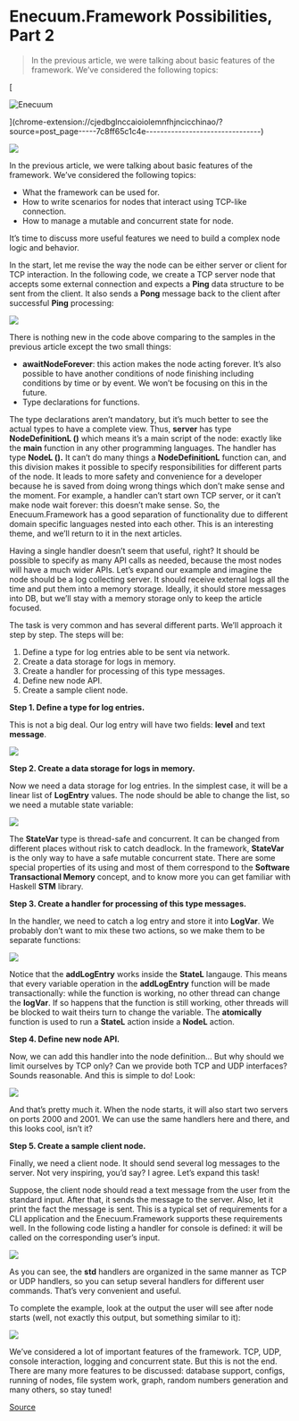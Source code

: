 # Enecuum.Framework Possibilities, Part 2

> In the previous article, we were talking about basic features of the framework. We’ve considered the following topics:

[

![Enecuum](https://miro.medium.com/fit/c/56/56/1*4zFiKZtvGJjh2bollyfqwA.png)



](chrome-extension://cjedbglnccaioiolemnfhjncicchinao/?source=post_page-----7c8ff65c1c4e--------------------------------)

![](https://miro.medium.com/max/5012/1*2mrw6n5coATWZTQTUNo7qw.png)

In the previous article, we were talking about basic features of the framework. We’ve considered the following topics:

*   What the framework can be used for.
*   How to write scenarios for nodes that interact using TCP-like connection.
*   How to manage a mutable and concurrent state for node.

It’s time to discuss more useful features we need to build a complex node logic and behavior.

In the start, let me revise the way the node can be either server or client for TCP interaction. In the following code, we create a TCP server node that accepts some external connection and expects a **Ping** data structure to be sent from the client. It also sends a **Pong** message back to the client after successful **Ping** processing:

![](https://miro.medium.com/max/2000/1*fYMYFcSB2E_Iv38U_X7RgA.png)

There is nothing new in the code above comparing to the samples in the previous article except the two small things:

*   **awaitNodeForever**: this action makes the node acting forever. It’s also possible to have another conditions of node finishing including conditions by time or by event. We won’t be focusing on this in the future.
*   Type declarations for functions.

The type declarations aren’t mandatory, but it’s much better to see the actual types to have a complete view. Thus, **server** has type **NodeDefinitionL ()** which means it’s a main script of the node: exactly like the **main** function in any other programming languages. The handler has type **NodeL ().** It can’t do many things a **NodeDefinitionL** function can, and this division makes it possible to specify responsibilities for different parts of the node. It leads to more safety and convenience for a developer because he is saved from doing wrong things which don’t make sense and the moment. For example, a handler can’t start own TCP server, or it can’t make node wait forever: this doesn’t make sense. So, the Enecuum.Framework has a good separation of functionality due to different domain specific languages nested into each other. This is an interesting theme, and we’ll return to it in the next articles.

Having a single handler doesn’t seem that useful, right? It should be possible to specify as many API calls as needed, because the most nodes will have a much wider APIs. Let’s expand our example and imagine the node should be a log collecting server. It should receive external logs all the time and put them into a memory storage. Ideally, it should store messages into DB, but we’ll stay with a memory storage only to keep the article focused.

The task is very common and has several different parts. We’ll approach it step by step. The steps will be:

1.  Define a type for log entries able to be sent via network.
2.  Create a data storage for logs in memory.
3.  Create a handler for processing of this type messages.
4.  Define new node API.
5.  Create a sample client node.

**Step 1. Define a type for log entries.**

This is not a big deal. Our log entry will have two fields: **level** and text **message**.

![](https://miro.medium.com/max/2000/1*2629gOTdrw60JZvWMqfCSg.png)

**Step 2. Create a data storage for logs in memory.**

Now we need a data storage for log entries. In the simplest case, it will be a linear list of **LogEntry** values. The node should be able to change the list, so we need a mutable state variable:

![](https://miro.medium.com/max/2000/1*UXepVruR8TGHKHcfsUtn4g.png)

The **StateVar** type is thread-safe and concurrent. It can be changed from different places without risk to catch deadlock. In the framework, **StateVar** is the only way to have a safe mutable concurrent state. There are some special properties of its using and most of them correspond to the **Software Transactional Memory** concept, and to know more you can get familiar with Haskell **STM** library.

**Step 3. Create a handler for processing of this type messages.**

In the handler, we need to catch a log entry and store it into **LogVar**. We probably don’t want to mix these two actions, so we make them to be separate functions:

![](https://miro.medium.com/max/2000/1*co4t5wq9ugQTB4BZ_oZ2uw.png)

Notice that the **addLogEntry** works inside the **StateL** langauge. This means that every variable operation in the **addLogEntry** function will be made transactionally: while the function is working, no other thread can change the **logVar**. If so happens that the function is still working, other threads will be blocked to wait theirs turn to change the variable. The **atomically** function is used to run a **StateL** action inside a **NodeL** action.

**Step 4. Define new node API.**

Now, we can add this handler into the node definition… But why should we limit ourselves by TCP only? Can we provide both TCP and UDP interfaces? Sounds reasonable. And this is simple to do! Look:

![](https://miro.medium.com/max/2000/1*FgdPiJGwTX2wbj6NXrIAPQ.png)

And that’s pretty much it. When the node starts, it will also start two servers on ports 2000 and 2001. We can use the same handlers here and there, and this looks cool, isn’t it?

**Step 5. Create a sample client node.**

Finally, we need a client node. It should send several log messages to the server. Not very inspiring, you’d say? I agree. Let’s expand this task!

Suppose, the client node should read a text message from the user from the standard input. After that, it sends the message to the server. Also, let it print the fact the message is sent. This is a typical set of requirements for a CLI application and the Enecuum.Framework supports these requirements well. In the following code listing a handler for console is defined: it will be called on the corresponding user’s input.

![](https://miro.medium.com/max/2000/1*vYGvwweEpW3axYAmZFoDQw.png)

As you can see, the **std** handlers are organized in the same manner as TCP or UDP handlers, so you can setup several handlers for different user commands. That’s very convenient and useful.

To complete the example, look at the output the user will see after node starts (well, not exactly this output, but something similar to it):

![](https://miro.medium.com/max/2000/1*i_UjUHb2L-dNmWP6WuPGCQ.png)

We’ve considered a lot of important features of the framework. TCP, UDP, console interaction, logging and concurrent state. But this is not the end. There are many more features to be discussed: database support, configs, running of nodes, file system work, graph, random numbers generation and many others, so stay tuned!


[Source](https://enqblockchain.medium.com/enecuum-framework-possibilities-part-2-7c8ff65c1c4e)